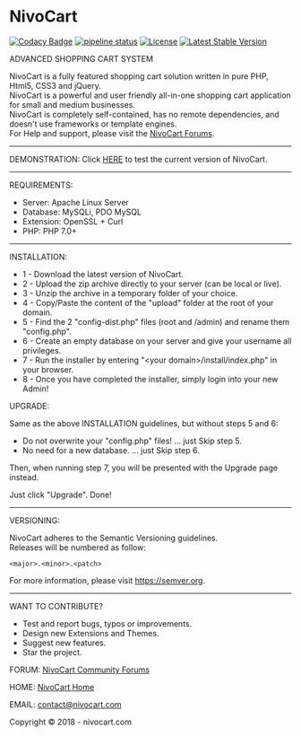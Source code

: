 # NivoCart

[![Codacy Badge](https://api.codacy.com/project/badge/Grade/f083a576fade4a7f83d5459569f0fe96)](https://www.codacy.com/app/nivocart/nivocart?utm_source=github.com&amp;utm_medium=referral&amp;utm_content=nivocart/nivocart&amp;utm_campaign=Badge_Grade) [![pipeline status](https://gitlab.com/nivocart/nivocart/badges/master/pipeline.svg)](https://gitlab.com/nivocart/nivocart/commits/master) [![License](https://poser.pugx.org/nivocart/nivocart/license)](https://github.com/nivocart/nivocart/blob/master/license.txt) [![Latest Stable Version](https://poser.pugx.org/nivocart/nivocart/v/stable)](https://github.com/nivocart/nivocart/releases/latest)

ADVANCED SHOPPING CART SYSTEM

NivoCart is a fully featured shopping cart solution written in pure PHP, Html5, CSS3 and jQuery.<br />
NivoCart is a powerful and user friendly all-in-one shopping cart application for small and medium businesses.<br />
NivoCart is completely self-contained, has no remote dependencies, and doesn't use frameworks or template engines.<br />
For Help and support, please visit the <a href="http://forum.nivocart.com" title="Forum">NivoCart Forums</a>.

_____________________________________________________________________________________________

DEMONSTRATION: Click <a href="https://nivocart.com/index.php?route=demonstration/demonstration" title="Demos">HERE</a> to test the current version of NivoCart.
_____________________________________________________________________________________________


REQUIREMENTS:
- Server: Apache Linux Server
- Database: MySQLi, PDO MySQL
- Extension: OpenSSL + Curl
- PHP: PHP 7.0+

_____________________________________________________________________________________________


INSTALLATION:

- 1 - Download the latest version of NivoCart.
- 2 - Upload the zip archive directly to your server (can be local or live).
- 3 - Unzip the archive in a temporary folder of your choice.
- 4 - Copy/Paste the content of the "upload" folder at the root of your domain.
- 5 - Find the 2 "config-dist.php" files (root and /admin) and rename them "config.php".
- 6 - Create an empty database on your server and give your username all privileges.
- 7 - Run the installer by entering "&lt;your domain&gt;/install/index.php" in your browser.
- 8 - Once you have completed the installer, simply login into your new Admin!


UPGRADE:

Same as the above INSTALLATION guidelines, but without steps 5 and 6:
- Do not overwrite your "config.php" files!  ... just Skip step 5.
- No need for a new database.  ... just Skip step 6.

Then, when running step 7, you will be presented with the Upgrade page instead.

Just click "Upgrade". Done!

_____________________________________________________________________________________________


VERSIONING:

NivoCart adheres to the Semantic Versioning guidelines.<br />
Releases will be numbered as follow:
<p><code>&lt;major&gt;.&lt;minor&gt;.&lt;patch&gt;</code></p>
For more information, please visit <a href="https://semver.org" rel="nofollow">https://semver.org</a>.

_____________________________________________________________________________________________


WANT TO CONTRIBUTE?
- Test and report bugs, typos or improvements.
- Design new Extensions and Themes.
- Suggest new features.
- Star the project.


FORUM: <a href="http://forum.nivocart.com" title="Forum">NivoCart Community Forums</a>

HOME: <a href="https://nivocart.com" title="Home">NivoCart Home</a>

EMAIL: contact@nivocart.com


Copyright &copy; 2018 - nivocart.com

